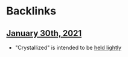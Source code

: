 
# Backlinks
## [January 30th, 2021](<January 30th, 2021.md>)
- "Crystallized" is intended to be [held lightly](<held lightly.md>)

